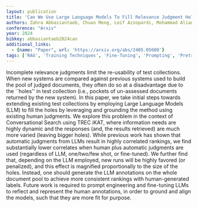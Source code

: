```yaml
---
layout: publication
title: 'Can We Use Large Language Models To Fill Relevance Judgment Holes?'
authors: Zahra Abbasiantaeb, Chuan Meng, Leif Azzopardi, Mohammad Aliannejadi
conference: "Arxiv"
year: 2024
bibkey: abbasiantaeb2024can
additional_links:
  - {name: "Paper", url: 'https://arxiv.org/abs/2405.05600'}
tags: ['RAG', 'Training Techniques', 'Fine-Tuning', 'Prompting', 'Pretraining Methods']
---
```

Incomplete relevance judgments limit the re-usability of test collections.
When new systems are compared against previous systems used to build the pool
of judged documents, they often do so at a disadvantage due to the ``holes'' in
test collection (i.e., pockets of un-assessed documents returned by the new
system). In this paper, we take initial steps towards extending existing test
collections by employing Large Language Models (LLM) to fill the holes by
leveraging and grounding the method using existing human judgments. We explore
this problem in the context of Conversational Search using TREC iKAT, where
information needs are highly dynamic and the responses (and, the results
retrieved) are much more varied (leaving bigger holes). While previous work has
shown that automatic judgments from LLMs result in highly correlated rankings,
we find substantially lower correlates when human plus automatic judgments are
used (regardless of LLM, one/two/few shot, or fine-tuned). We further find
that, depending on the LLM employed, new runs will be highly favored (or
penalized), and this effect is magnified proportionally to the size of the
holes. Instead, one should generate the LLM annotations on the whole document
pool to achieve more consistent rankings with human-generated labels. Future
work is required to prompt engineering and fine-tuning LLMs to reflect and
represent the human annotations, in order to ground and align the models, such
that they are more fit for purpose.

